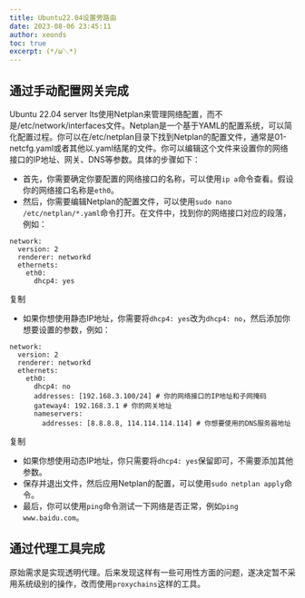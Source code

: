 ```yaml
---
title: Ubuntu22.04设置旁路由
date: 2023-08-06 23:45:11
author: xeonds
toc: true
excerpt: (*/ω＼*)
---
```

## 通过手动配置网关完成

Ubuntu 22.04 server lts使用Netplan来管理网络配置，而不是/etc/network/interfaces文件。Netplan是一个基于YAML的配置系统，可以简化配置过程。你可以在/etc/netplan目录下找到Netplan的配置文件，通常是01-netcfg.yaml或者其他以.yaml结尾的文件。你可以编辑这个文件来设置你的网络接口的IP地址、网关、DNS等参数。具体的步骤如下：

- 首先，你需要确定你要配置的网络接口的名称，可以使用`ip a`命令查看。假设你的网络接口名称是`eth0`。
- 然后，你需要编辑Netplan的配置文件，可以使用`sudo nano /etc/netplan/*.yaml`命令打开。在文件中，找到你的网络接口对应的段落，例如：

```
network:
  version: 2
  renderer: networkd
  ethernets:
    eth0:
      dhcp4: yes
```

复制

- 如果你想使用静态IP地址，你需要将`dhcp4: yes`改为`dhcp4: no`，然后添加你想要设置的参数，例如：

```
network:
  version: 2
  renderer: networkd
  ethernets:
    eth0:
      dhcp4: no
      addresses: [192.168.3.100/24] # 你的网络接口的IP地址和子网掩码
      gateway4: 192.168.3.1 # 你的网关地址
      nameservers:
        addresses: [8.8.8.8, 114.114.114.114] # 你想要使用的DNS服务器地址
```

复制

- 如果你想使用动态IP地址，你只需要将`dhcp4: yes`保留即可，不需要添加其他参数。
- 保存并退出文件，然后应用Netplan的配置，可以使用`sudo netplan apply`命令。
- 最后，你可以使用`ping`命令测试一下网络是否正常，例如`ping www.baidu.com`。

## 通过代理工具完成

原始需求是实现透明代理。后来发现这样有一些可用性方面的问题，遂决定暂不采用系统级别的操作，改而使用`proxychains`这样的工具。